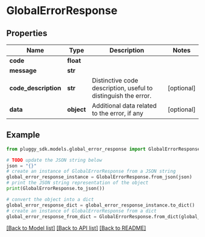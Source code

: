 # GlobalErrorResponse


## Properties

Name | Type | Description | Notes
------------ | ------------- | ------------- | -------------
**code** | **float** |  | 
**message** | **str** |  | 
**code_description** | **str** | Distinctive code description, useful to distinguish the error. | [optional] 
**data** | **object** | Additional data related to the error, if any | [optional] 

## Example

```python
from pluggy_sdk.models.global_error_response import GlobalErrorResponse

# TODO update the JSON string below
json = "{}"
# create an instance of GlobalErrorResponse from a JSON string
global_error_response_instance = GlobalErrorResponse.from_json(json)
# print the JSON string representation of the object
print(GlobalErrorResponse.to_json())

# convert the object into a dict
global_error_response_dict = global_error_response_instance.to_dict()
# create an instance of GlobalErrorResponse from a dict
global_error_response_from_dict = GlobalErrorResponse.from_dict(global_error_response_dict)
```
[[Back to Model list]](../README.md#documentation-for-models) [[Back to API list]](../README.md#documentation-for-api-endpoints) [[Back to README]](../README.md)


